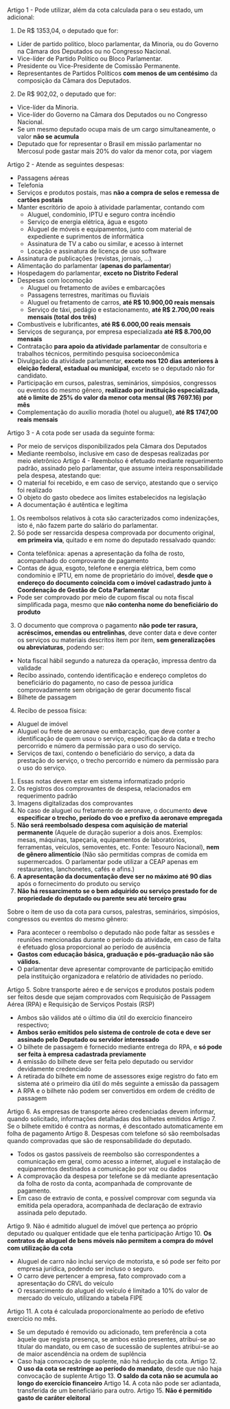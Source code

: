 Artigo 1 - Pode utilizar, além da cota calculada para o seu estado, um adicional:
1. De R$ 1353,04, o deputado que for:
  * Líder de partido político, bloco parlamentar, da Minoria, ou do Governo na Câmara dos Deputados ou no Congresso Nacional.
  * Vice-líder de Partido Político ou Bloco Parlamentar.
  * Presidente ou Vice-Presidente de Comissão Permanente.
  * Representantes de Partidos Políticos **com menos de um centésimo** da composição da Câmara dos Deputados.
2. De R$ 902,02, o deputado que for:
  * Vice-líder da Minoria.
  * Vice-líder do Governo na Câmara dos Deputados ou no Congresso Nacional.
* Se um mesmo deputado ocupa mais de um cargo simultaneamente, o valor **não se acumula**
* Deputado que for representar o Brasil em missão parlamentar no Mercosul pode gastar mais 20% do valor da menor cota, por viagem

Artigo 2 - Atende as seguintes despesas:
* Passagens aéreas
* Telefonia
* Serviços e produtos postais, mas **não a compra de selos e remessa de cartões postais**
* Manter escritório de apoio à atividade parlamentar, contando com
  * Aluguel, condomínio, IPTU e seguro contra incêndio
  * Serviço de energia elétrica, água e esgoto
  * Aluguel de móveis e equipamentos, junto com material de expediente e suprimentos de informática
  * Assinatura de TV a cabo ou similar, e acesso à internet
  * Locação e assinatura de licença de uso software
* Assinatura de publicações (revistas, jornais, ...)
* Alimentação do parlamentar (**apenas do parlamentar**)
* Hospedagem do parlamentar, **exceto no Distrito Federal**
* Despesas com locomoção
  * Aluguel ou fretamento de aviões e embarcações
  * Passagens terrestres, marítimas ou fluviais
  * Aluguel ou fretamento de carros, **até R$ 10.900,00 reais mensais**
  * Serviço de táxi, pedágio e estacionamento, **até R$ 2.700,00 reais mensais (total dos três)**
* Combustíveis e lubrificantes, **até R$ 6.000,00 reais mensais**
* Serviços de segurança, por empresa especializada **até R$ 8.700,00 mensais**
* Contratação **para apoio da atividade parlamentar** de consultoria e trabalhos técnicos, permitindo pesquisa socioeconômica
* Divulgação da atividade parlamentar, **exceto nos 120 dias anteriores à eleição federal, estadual ou municipal**, exceto se o deputado não for candidato.
* Participação em cursos, palestras, seminários, simpósios, congressos ou eventos do mesmo gênero, **realizado por instituição especializada, até o limite de 25% do valor da menor cota mensal (R$ 7697.16) por mês**
* Complementação do auxílio moradia (hotel ou aluguel), **até R$ 1747,00 reais mensais**

Artigo 3 - A cota pode ser usada da seguinte forma:
* Por meio de serviços disponibilizados pela Câmara dos Deputados
* Mediante reembolso, inclusive em caso de despesas realizadas por meio eletrônico
Artigo 4 - Reembolso é efetuado mediante requerimento padrão, assinado pelo parlamentar, que assume inteira responsabilidade pela despesa, atestando que:
* O material foi recebido, e em caso de serviço, atestando que o serviço foi realizado
* O objeto do gasto obedece aos limites estabelecidos na legislação
* A documentação é autêntica e legítima
1. Os reembolsos relativos à cota são caracterizados como indenizações, isto é, não fazem parte do salário do parlamentar.
2. Só pode ser ressarcida despesa comprovada por documento original, **em primeira via**, quitado e em nome do deputado ressalvado quando:
  * Conta telefônica: apenas a apresentação da folha de rosto, acompanhado do comprovante de pagamento
  * Contas de água, esgoto, telefone e energia elétrica, bem como condomínio e IPTU, em nome de proprietário do imóvel, **desde que o endereço do documento coincida com o imóvel cadastrado junto à Coordenação de Gestão de Cota Parlamentar**
  * Pode ser comprovado por meio de cupom fiscal ou nota fiscal simplificada paga, mesmo que **não contenha nome do beneficiário do produto**
3. O documento que comprova o pagamento **não pode ter rasura, acréscimos, emendas ou entrelinhas**, deve conter data e deve conter os serviços ou materiais descritos item por item, **sem generalizações ou abreviaturas**, podendo ser:
  * Nota fiscal hábil segundo a natureza da operação, impressa dentro da validade
  * Recibo assinado, contendo identificação e endereço completos do beneficiário do pagamento, no caso de pessoa jurídica comprovadamente sem obrigação de gerar documento fiscal
  * Bilhete de passagem
4. Recibo de pessoa física:
  * Aluguel de imóvel
  * Aluguel ou frete de aeronave ou embarcação, que deve conter a identificação de quem usou o serviço, especificação da data e trecho percorrido e número da permissão para o uso do serviço.
  * Serviços de taxi, contendo o beneficiário do serviço, a data da prestação do serviço, o trecho percorrido e número da permissão para o uso do serviço.
1. Essas notas devem estar em sistema informatizado próprio
2. Os registros dos comprovantes de despesa, relacionados em requerimento padrão
3. Imagens digitalizadas dos comprovantes
4. No caso de aluguel ou fretamento de aeronave, o documento **deve especificar o trecho, período do voo e prefixo da aeronave empregada**
5. **Não será reembolsado despesa com aquisição de material permanente** (Aquele de duração superior a dois anos. Exemplos: mesas, máquinas, tapeçaria, equipamentos de laboratórios, ferramentas, veículos, semoventes, etc. Fonte: Tesouro Nacional), **nem de gênero alimentício** (Não são permitidas compras de comida em supermercados. O parlamentar pode utilizar a CEAP apenas em restaurantes, lanchonetes, cafés e afins.)
6. **A apresentação da documentação deve ser no máximo até 90 dias** após o fornecimento do produto ou serviço
7. **Não há ressarcimento se o bem adquirido ou serviço prestado for de propriedade do deputado ou parente seu até terceiro grau**

Sobre o item de uso da cota para cursos, palestras, seminários, simpósios, congressos ou eventos do mesmo gênero:
* Para acontecer o reembolso o deputado não pode faltar as sessões e reuniões mencionadas durante o período da atividade, em caso de falta é efetuado glosa proporcional ao período de ausência
* **Gastos com educação básica, graduação e pós-graduação não são válidos.**
* O parlamentar deve apresentar comprovante de participação emitido pela instituição organizadora e relatório de atividades no período.

Artigo 5. Sobre transporte aéreo e de serviços e produtos postais podem ser feitos desde que sejam comprovados com Requisição de Passagem Aérea (RPA) e Requisição de Serviços Postais (RSP)
* Ambos são válidos até o último dia útil do exercício financeiro respectivo;
* **Ambos serão emitidos pelo sistema de controle de cota e deve ser assinado pelo Deputado ou servidor interessado**
* O bilhete de passagem é fornecido mediante entrega do RPA, e **só pode ser feita à empresa cadastrada previamente**
* A emissão do bilhete deve ser feita pelo deputado ou servidor devidamente credenciado
* A retirada do bilhete em nome de assessores exige registro do fato em sistema até o primeiro dia útil do mês seguinte a emissão da passagem
* A RPA e o bilhete não podem ser convertidos em ordem de crédito de passagem

Artigo 6. As empresas de transporte aéreo credenciadas devem informar, quando solicitado, informações detalhadas dos bilhetes emitidos
Artigo 7. Se o bilhete emitido é contra as normas, é descontado automaticamente em folha de pagamento
Artigo 8. Despesas com telefone só são reembolsadas quando comprovadas que são de responsabilidade do deputado.
* Todos os gastos passíveis de reembolso são correspondentes a comunicação em geral, como acesso a internet, aluguel e instalação de equipamentos destinados a comunicação por voz ou dados
* A comprovação da despesa por telefone se dá mediante apresentação da folha de rosto da conta, acompanhada de comprovante de pagamento.
* Em caso de extravio de conta, e possível comprovar com segunda via emitida pela operadora, acompanhada de declaração de extravio assinada pelo deputado.

Artigo 9. Não é admitido aluguel de imóvel que pertença ao próprio deputado ou qualquer entidade que ele tenha participação
Artigo 10. **Os contratos de aluguel de bens móveis não permitem a compra do móvel com utilização da cota**
* Aluguel de carro não inclui serviço de motorista, e só pode ser feito por empresa jurídica, podendo ser incluso o seguro.
* O carro deve pertencer a empresa, fato comprovado com a apresentação do CRVL do veículo
* O ressarcimento do aluguel do veículo é limitado a 10% do valor de mercado do veículo, utilizando a tabela FIPE

Artigo 11. A cota é calculada proporcionalmente ao período de efetivo exercício no mês.
* Se um deputado é removido ou adicionado, tem preferência a cota àquele que regista presença, se ambos estão presentes, atribui-se ao titular do mandato, ou em caso de sucessão de suplentes atribui-se ao de maior ascendência na ordem de suplência
* Caso haja convocação de suplente, não há redução da cota.
Artigo 12. **O uso da cota se restringe ao período do mandato**, desde que não haja convocação de suplente
Artigo 13. **O saldo da cota não se acumula ao longo do exercício financeiro**
Artigo 14. A cota não pode ser adiantada, transferida de um beneficiário para outro.
Artigo 15. **Não é permitido gasto de caráter eleitoral**

